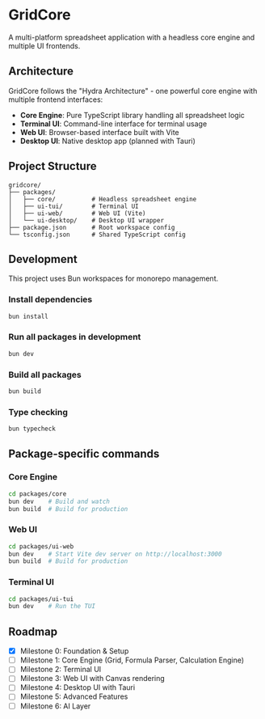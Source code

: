 # GridCore

A multi-platform spreadsheet application with a headless core engine and multiple UI frontends.

## Architecture

GridCore follows the "Hydra Architecture" - one powerful core engine with multiple frontend interfaces:

- **Core Engine**: Pure TypeScript library handling all spreadsheet logic
- **Terminal UI**: Command-line interface for terminal usage
- **Web UI**: Browser-based interface built with Vite
- **Desktop UI**: Native desktop app (planned with Tauri)

## Project Structure

```
gridcore/
├── packages/
│   ├── core/          # Headless spreadsheet engine
│   ├── ui-tui/        # Terminal UI
│   ├── ui-web/        # Web UI (Vite)
│   └── ui-desktop/    # Desktop UI wrapper
├── package.json       # Root workspace config
└── tsconfig.json      # Shared TypeScript config
```

## Development

This project uses Bun workspaces for monorepo management.

### Install dependencies
```bash
bun install
```

### Run all packages in development
```bash
bun dev
```

### Build all packages
```bash
bun build
```

### Type checking
```bash
bun typecheck
```

## Package-specific commands

### Core Engine
```bash
cd packages/core
bun dev    # Build and watch
bun build  # Build for production
```

### Web UI
```bash
cd packages/ui-web
bun dev    # Start Vite dev server on http://localhost:3000
bun build  # Build for production
```

### Terminal UI
```bash
cd packages/ui-tui
bun dev    # Run the TUI
```

## Roadmap

- [x] Milestone 0: Foundation & Setup
- [ ] Milestone 1: Core Engine (Grid, Formula Parser, Calculation Engine)
- [ ] Milestone 2: Terminal UI
- [ ] Milestone 3: Web UI with Canvas rendering
- [ ] Milestone 4: Desktop UI with Tauri
- [ ] Milestone 5: Advanced Features
- [ ] Milestone 6: AI Layer
